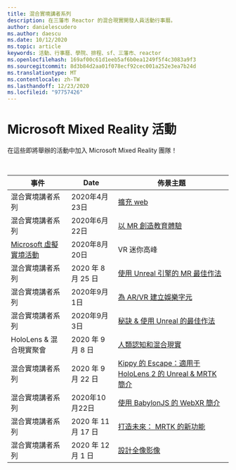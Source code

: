 ```yaml
---
title: 混合實境講者系列
description: 在三藩市 Reactor 的混合現實開發人員活動行事曆。
author: danielescudero
ms.author: daescu
ms.date: 10/12/2020
ms.topic: article
keywords: 活動、行事曆、學院、排程、sf、三藩市、reactor
ms.openlocfilehash: 169af00c61d1eeb5af6b0ea1249f5f4c3083a9f3
ms.sourcegitcommit: 8d3b84d2aa01f078ecf92cec001a252e3ea7b24d
ms.translationtype: MT
ms.contentlocale: zh-TW
ms.lasthandoff: 12/23/2020
ms.locfileid: "97757426"
---
```

# <a name="microsoft-mixed-reality-events"></a>Microsoft Mixed Reality 活動

在這些即將舉辦的活動中加入 Microsoft Mixed Reality 團隊！

<br>

|事件|Date|佈景主題|
|-------------|-------------|-----|
| 混合實境講者系列|2020年4月23日|[擴充 web](https://channel9.msdn.com/Shows/Docs-Mixed-Reality/Augmenting-WebXR-Standards)|
| 混合實境講者系列|2020年6月22日|[以 MR 創造教育體驗](https://channel9.msdn.com/Shows/Docs-Mixed-Reality/Educational-Experiences-in-MR)|
| [Microsoft 虛擬實境活動](https://www.meetup.com/hololens-mr/events/272364822/)|2020年8月20日|VR 迷你高峰|
| 混合實境講者系列|2020 年 8 月 25 日|[使用 Unreal 引擎的 MR 最佳作法](https://channel9.msdn.com/Shows/Docs-Mixed-Reality/Tips-and-Best-Practices-for-using-UE4-in-MR)|
| 混合實境講者系列|2020年9月1日|[為 AR/VR 建立娛樂字元](https://channel9.msdn.com/Shows/Docs-Mixed-Reality/Creating-Entertaining-Characters-for-Mixed-Reality)|
| 混合實境講者系列|2020年9月3日|[秘訣 & 使用 Unreal 的最佳作法](https://channel9.msdn.com/Shows/Docs-Mixed-Reality/Tips-and-Best-Practices-for-using-UE4-in-MR)|
| HoloLens & 混合現實聚會|2020 年 9 月 8 日|[人類認知和混合現實](https://channel9.msdn.com/Shows/Docs-Mixed-Reality/Human-Perception-and-Mixed-Reality)|
| 混合實境講者系列|2020 年 9 月 22 日|[Kippy 的 Escape：適用于 HoloLens 2 的 Unreal & MRTK 簡介]()|
| 混合實境講者系列|2020年10月22日|[使用 BabylonJS 的 WebXR 簡介](https://channel9.msdn.com/Shows/Docs-Mixed-Reality/Adding-Augmented-Reality-to-your-Typescript-Project)|
| 混合實境講者系列|2020 年 11 月 17 日|[打造未來： MRTK 的新功能](https://channel9.msdn.com/Shows/Docs-Mixed-Reality/Building-the-Future-Whats-New-in-the-Mixed-Reality-Toolkit)|
| 混合實境講者系列|2020 年 12 月 1 日|[設計全像影像]()|


